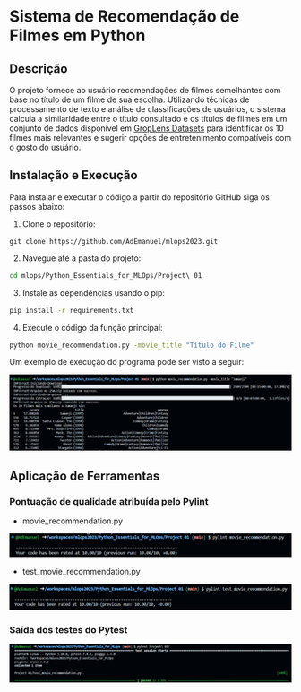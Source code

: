 # Sistema de Recomendação de Filmes em Python

## Descrição

O projeto fornece ao usuário recomendações de filmes semelhantes com base no título de um filme de sua escolha. Utilizando técnicas de processamento de texto e análise de classificações de usuários, o sistema calcula a similaridade entre o título consultado e os títulos de filmes em um conjunto de dados disponível em [GropLens Datasets](http://files.grouplens.org/datasets/movielens/ml-25m.zip) para identificar os 10 filmes mais relevantes e sugerir opções de entretenimento compatíveis com o gosto do usuário.

## Instalação e Execução

Para instalar e executar o código a partir do repositório GitHub siga os passos abaixo: 

1. Clone o repositório:

```bssh
git clone https://github.com/AdEmanuel/mlops2023.git
```

2. Navegue até a pasta do projeto:

```bash
cd mlops/Python_Essentials_for_MLOps/Project\ 01
```

3. Instale as dependências usando o pip:

```bash
pip install -r requirements.txt
```

4. Execute o código da função principal:

```bash
python movie_recommendation.py -movie_title "Título do Filme"
```

Um exemplo de execução do programa pode ser visto a seguir: 

<img src="./imagens/exec_movie.png">

## Aplicação de Ferramentas

### Pontuação de qualidade atribuída pelo Pylint

- movie_recommendation.py

<img src="./imagens/pylint_movie.png">

- test_movie_recommendation.py

<img src="./imagens/pylint_test.png">

### Saída dos testes do Pytest

<img src="./imagens/pytest_movie.png">
